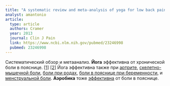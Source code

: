 ```yaml
---
title: "A systematic review and meta-analysis of yoga for low back pain"
analyst: amantonio
article:
  type: article
  authors: Cramer
  year: 2013
  journal: Clin J Pain
  link: https://www.ncbi.nlm.nih.gov/pubmed/23246998
  pubmed: 23246998
---
```


Систематический обзор и метаанализ. **Йога** эффективна от хронической боли в пояснице. [[1]](https://www.ncbi.nlm.nih.gov/pubmed/23894731) [[2]](https://www.ncbi.nlm.nih.gov/pubmed/28631003)
Йога эффективна также при [артрите](https://www.ncbi.nlm.nih.gov/pmc/articles/PMC3026480), [скелетно-мышечной боли](https://www.ncbi.nlm.nih.gov/pubmed/29118252), [боли при родах](https://www.ncbi.nlm.nih.gov/pubmed/28438273), [боли в пояснице при беременности](https://www.ncbi.nlm.nih.gov/pubmed/23506189), и [менструальной боли](https://www.ncbi.nlm.nih.gov/pubmed/29037637).
**Аэробика** тоже [эффективна](https://www.ncbi.nlm.nih.gov/pubmed/25299528) от боли в пояснице.
